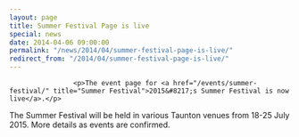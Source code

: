 ```yaml
---
layout: page
title: Summer Festival Page is live
special: news
date: 2014-04-06 09:00:00
permalink: "/news/2014/04/summer-festival-page-is-live/"
redirect_from: "/2014/04/summer-festival-page-is-live/"
---
```



                    
                    <p>The event page for <a href="/events/summer-festival/" title="Summer Festival">2015&#8217;s Summer Festival is now live</a>.</p>
<p>The Summer Festival will be held in various Taunton venues from 18-25 July 2015. More details as events are confirmed.</p>

                
